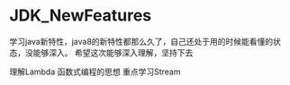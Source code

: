 # JDK_NewFeatures
学习java新特性，java8的新特性都那么久了，自己还处于用的时候能看懂的状态，没能够深入。 希望这次能够深入理解，坚持下去

理解Lambda   函数式编程的思想
重点学习Stream
